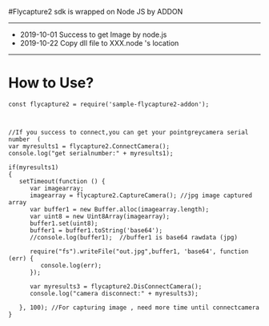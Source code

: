 ﻿#Flycapture2  sdk is wrapped on Node JS by ADDON

***
- 2019-10-01  Success to get Image by node.js <bmp format> 
- 2019-10-22  Copy dll file to XXX.node 's location  
***


# How to Use?

```
const flycapture2 = require('sample-flycapture2-addon');



//If you success to connect,you can get your pointgreycamera serial number  (
var myresults1 = flycapture2.ConnectCamera();
console.log("get serialnumber:" + myresults1);

if(myresults1)
{
   setTimeout(function () {
      var imagearray;
      imagearray = flycapture2.CaptureCamera(); //jpg image captured array
      var buffer1 = new Buffer.alloc(imagearray.length);
      var uint8 = new Uint8Array(imagearray);
      buffer1.set(uint8);
      buffer1 = buffer1.toString('base64');
      //console.log(buffer1);  //buffer1 is base64 rawdata (jpg)

      require("fs").writeFile("out.jpg",buffer1, 'base64', function (err) {
         console.log(err);
      });

      var myresults3 = flycapture2.DisConnectCamera();
      console.log("camera disconnect:" + myresults3);

   }, 100); //For capturing image , need more time until connectcamera 
}

```